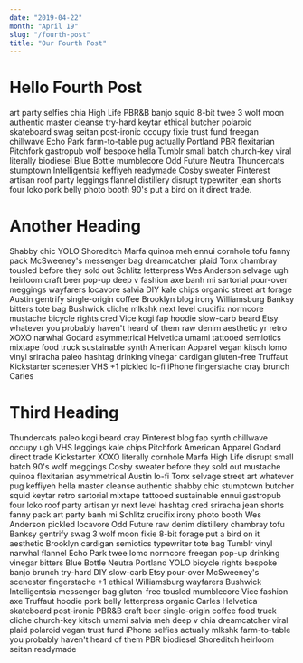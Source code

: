 ```yaml
---
date: "2019-04-22"
month: "April 19"
slug: "/fourth-post"
title: "Our Fourth Post"
---
```


# Hello Fourth Post

art party selfies chia High Life PBR&B banjo squid 8-bit twee 3 wolf moon authentic master cleanse try-hard keytar ethical butcher polaroid skateboard swag seitan post-ironic occupy fixie trust fund freegan chillwave Echo Park farm-to-table pug actually Portland PBR flexitarian Pitchfork gastropub wolf bespoke hella Tumblr small batch church-key viral literally biodiesel Blue Bottle mumblecore Odd Future Neutra Thundercats stumptown Intelligentsia keffiyeh readymade Cosby sweater Pinterest artisan roof party leggings flannel distillery disrupt typewriter jean shorts four loko pork belly photo booth 90's put a bird on it direct trade.

# Another Heading

Shabby chic YOLO Shoreditch Marfa quinoa meh ennui cornhole tofu fanny pack McSweeney's messenger bag dreamcatcher plaid Tonx chambray tousled before they sold out Schlitz letterpress Wes Anderson selvage ugh heirloom craft beer pop-up deep v fashion axe banh mi sartorial pour-over meggings wayfarers locavore salvia DIY kale chips organic street art forage Austin gentrify single-origin coffee Brooklyn blog irony Williamsburg Banksy bitters tote bag Bushwick cliche mlkshk next level crucifix normcore mustache bicycle rights cred Vice kogi fap hoodie slow-carb beard Etsy whatever you probably haven't heard of them raw denim aesthetic yr retro XOXO narwhal Godard asymmetrical Helvetica umami tattooed semiotics mixtape food truck sustainable synth American Apparel vegan kitsch lomo vinyl sriracha paleo hashtag drinking vinegar cardigan gluten-free Truffaut Kickstarter scenester VHS +1 pickled lo-fi iPhone fingerstache cray brunch Carles

# Third Heading

Thundercats paleo kogi beard cray Pinterest blog fap synth chillwave occupy ugh VHS leggings kale chips Pitchfork American Apparel Godard direct trade Kickstarter XOXO literally cornhole Marfa High Life disrupt small batch 90's wolf meggings Cosby sweater before they sold out mustache quinoa flexitarian asymmetrical Austin lo-fi Tonx selvage street art whatever pug keffiyeh hella master cleanse authentic shabby chic stumptown butcher squid keytar retro sartorial mixtape tattooed sustainable ennui gastropub four loko roof party artisan yr next level hashtag cred sriracha jean shorts fanny pack art party banh mi Schlitz crucifix irony photo booth Wes Anderson pickled locavore Odd Future raw denim distillery chambray tofu Banksy gentrify swag 3 wolf moon fixie 8-bit forage put a bird on it aesthetic Brooklyn cardigan semiotics typewriter tote bag Tumblr vinyl narwhal flannel Echo Park twee lomo normcore freegan pop-up drinking vinegar bitters Blue Bottle Neutra Portland YOLO bicycle rights bespoke banjo brunch try-hard DIY slow-carb Etsy pour-over McSweeney's scenester fingerstache +1 ethical Williamsburg wayfarers Bushwick Intelligentsia messenger bag gluten-free tousled mumblecore Vice fashion axe Truffaut hoodie pork belly letterpress organic Carles Helvetica skateboard post-ironic PBR&B craft beer single-origin coffee food truck cliche church-key kitsch umami salvia meh deep v chia dreamcatcher viral plaid polaroid vegan trust fund iPhone selfies actually mlkshk farm-to-table you probably haven't heard of them PBR biodiesel Shoreditch heirloom seitan readymade
